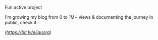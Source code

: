 Fun active project

I'm growing my blog from 0 to 1M+ views & documenting the journey in public, check it: 

<i>(https://bit.ly/eliquora)</i>
<!---
elilouise/elilouise is a ✨ special ✨ repository because its `README.md` (this file) appears on your GitHub profile.
You can click the Preview link to take a look at your changes.
--->
